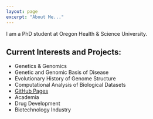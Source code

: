 ```yaml
---
layout: page
excerpt: "About Me..."
---
```


I am a PhD student at Oregon Health & Science University.

## Current Interests and Projects:

- Genetics & Genomics
- Genetic and Genomic Basis of Disease
- Evolutionary History of Genome Structure
- Computational Analysis of Biological Datasets
- [GitHub Pages](http://giant-steps.github.io)
- Academia
- Drug Development
- Biotechnology Industry
